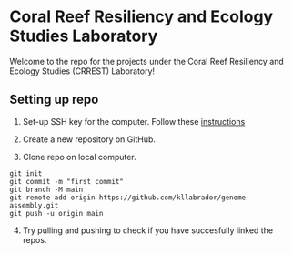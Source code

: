 # Coral Reef Resiliency and Ecology Studies Laboratory

Welcome to the repo for the projects under the Coral Reef Resiliency and Ecology Studies (CRREST) Laboratory!

## Setting up repo
1. Set-up SSH key for the computer. Follow these [instructions](https://help.ubuntu.com/community/SSH/OpenSSH/Keys)


1. Create a new repository on GitHub.
2. Clone repo on local computer.

```
git init
git commit -m "first commit"
git branch -M main
git remote add origin https://github.com/kllabrador/genome-assembly.git
git push -u origin main
```

4. Try pulling and pushing to check if you have succesfully linked the repos.
</summary>
